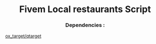 

<h1 align="center">Fivem Local restaurants Script</h1>
<h3 align="center">Dependencies : </h3>

[ox_target/qtarget](https://github.com/overextended)




